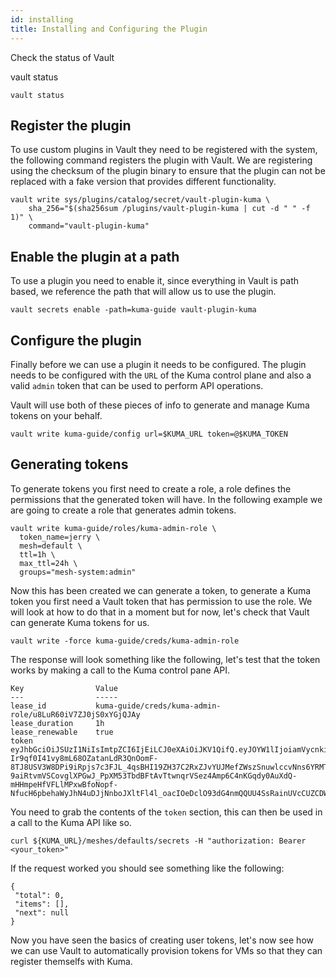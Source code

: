 ```yaml
---
id: installing
title: Installing and Configuring the Plugin
---
```


<TerminalVisor>
  <Terminal target="local" shell="/bin/bash" workdir="/" user="root" name="Local" id="local"/>
  <Terminal target="kuma-cp.container.shipyard.run" shell="/bin/sh" workdir="/" user="root" name="Kuma" id="kuma"/>
  <Terminal target="vault-client.container.shipyard.run" shell="/bin/bash" workdir="/" user="root" name="Vault Client" id="vault-client"/>
  <Terminal target="vault.container.shipyard.run" shell="/bin/sh" workdir="/" user="root" name="Vault Server" id="vault-server"/>
</TerminalVisor>


Check the status of Vault

<TerminalRunCommand target="vault-client">
  <Command>vault status</Command>
</TerminalRunCommand>

```shell
vault status
```

## Register the plugin

To use custom plugins in Vault they need to be registered with the system, the following command registers the plugin
with Vault. We are registering using the checksum of the plugin binary to ensure that the plugin can not be replaced 
with a fake version that provides different functionality.

```shell
vault write sys/plugins/catalog/secret/vault-plugin-kuma \
    sha_256="$(sha256sum /plugins/vault-plugin-kuma | cut -d " " -f 1)" \
    command="vault-plugin-kuma"
```

## Enable the plugin at a path

To use a plugin you need to enable it, since everything in Vault is path based, we reference the path
that will allow us to use the plugin.

```shell
vault secrets enable -path=kuma-guide vault-plugin-kuma
```

## Configure the plugin

Finally before we can use a plugin it needs to be configured. The plugin needs to be configured with the 
`URL` of the Kuma control plane and also a valid `admin` token that can be used to perform API operations.

Vault will use both of these pieces of info to generate and manage Kuma tokens on your behalf.

```shell
vault write kuma-guide/config url=$KUMA_URL token=@$KUMA_TOKEN
```

## Generating tokens

To generate tokens you first need to create a role, a role defines the permissions that the generated token will have.
In the following example we are going to create a role that generates admin tokens.  

```shell
vault write kuma-guide/roles/kuma-admin-role \
  token_name=jerry \
  mesh=default \
  ttl=1h \
  max_ttl=24h \
  groups="mesh-system:admin"
```

Now this has been created we can generate a token, to generate a Kuma token you first need a Vault token that has permission to
use the role. We will look at how to do that in a moment but for now, let's check that Vault can generate Kuma tokens for us.

```shell
vault write -force kuma-guide/creds/kuma-admin-role
```

The response will look something like the following, let's test that the token works by making a call to the Kuma control pane API.

```shell
Key                Value
---                -----
lease_id           kuma-guide/creds/kuma-admin-role/u8LuR60iV7ZJ0jS0xYGjQJAy
lease_duration     1h
lease_renewable    true
token              eyJhbGciOiJSUzI1NiIsImtpZCI6IjEiLCJ0eXAiOiJKV1QifQ.eyJOYW1lIjoiamVycnkiLCJHcm91cHMiOlsibWVzaC1zeXN0ZW06YWRtaW4iXSwiZXhwIjoxNjY0Mjg5ODQ1LCJuYmYiOjE2NjQyMDMxNDUsImlhdCI6MTY2NDIwMzQ0NSwianRpIjoiZjMyNmU3ZDUtMDI0NC00MWRhLTlhNjgtNGQwNWQyNmQ0MGYwIn0.oRKlvAQMNd8ytgHahcR7VBOkS9Y-Ir9qf0I41vy8mL68OZatanLdR3QnOomF-8TJ8USV3W8DPi9iRpjs7c3FJL_4qsBHI19ZH37C2RxZJvYUJMefZWszSnuwlccvNns6YRMTAu_4DRfIZgYwR3T2Wn6shMyVkQu92cxHCBoaoL-9aiRtvmVSCovglXPGwJ_PpXM53TbdBFtAvTtwnqrVSez4Amp6C4nKGqdy0AuXdQ-mHHmpeHfVFLlMPxwBfoNopf-NfucH6pbehaWyJhN4uDJjNnboJXltFl4l_oacIOeDclO93dG4nmQQUU4SsRainUVcCUZCDWFk8bWYS9DdfA
```

You need to grab the contents of the `token` section, this can then be used in a call to the Kuma API like so.

```
curl ${KUMA_URL}/meshes/defaults/secrets -H "authorization: Bearer <your_token>"
```

If the request worked you should see something like the following:

```
{
 "total": 0,
 "items": [],
 "next": null
}
```

Now you have seen the basics of creating user tokens, let's now see how we can use Vault to automatically provision tokens for
VMs so that they can register themselfs with Kuma.

<p style={{height: '400px'}}></p>
